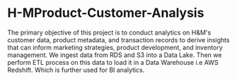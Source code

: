 # H-MProduct-Customer-Analysis

The primary objective of this project is to conduct analytics on H&M's customer data, product metadata, and transaction records to derive insights that can inform marketing strategies, product development, and inventory management. We ingest data from RDS and S3 into a Data Lake. Then we perform ETL process on this data to load it in a Data Warehouse i.e AWS Redshift. Which is further used for BI analytics.
